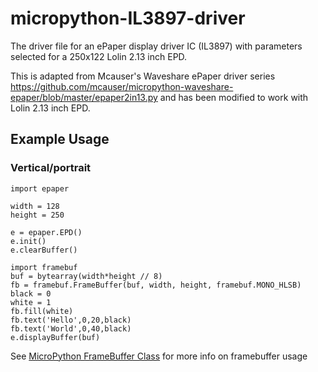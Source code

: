 # micropython-IL3897-driver
The driver file for an ePaper display driver IC (IL3897) with parameters selected for a 250x122 Lolin 2.13 inch EPD.

This is adapted from Mcauser's Waveshare ePaper driver series https://github.com/mcauser/micropython-waveshare-epaper/blob/master/epaper2in13.py and has been modified to work with Lolin 2.13 inch EPD.


## Example Usage
### Vertical/portrait

```
import epaper
  
width = 128
height = 250

e = epaper.EPD()
e.init()
e.clearBuffer()

import framebuf
buf = bytearray(width*height // 8)
fb = framebuf.FrameBuffer(buf, width, height, framebuf.MONO_HLSB)
black = 0
white = 1
fb.fill(white)
fb.text('Hello',0,20,black)
fb.text('World',0,40,black)
e.displayBuffer(buf)
```

See [MicroPython FrameBuffer Class](https://docs.micropython.org/en/latest/library/framebuf.html) for more info on framebuffer usage
